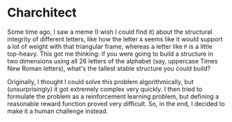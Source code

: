 # Charchitect

Some time ago, I saw a meme (I wish I could find it) about the structural integrity of different letters, like how the letter `A` seems like it would support a lot of weight with that triangular frame, whereas a letter like `P` is a little top-heavy. This got me thinking: if you were going to build a structure in two dimensions using all 26 letters of the alphabet (say, uppercase Times New Roman letters), what's the tallest stable structure you could build?

Originally, I thought I could solve this problem algorithmically, but (unsurprisingly) it got extremely complex very quickly. I then tried to formulate the problem as a reinforcement learning problem, but defining a reasonable reward function proved very difficult. So, in the end, I decided to make it a human challenge instead.